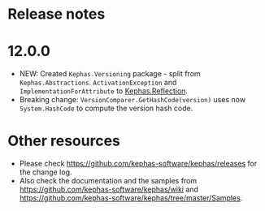 ﻿# Release notes

# 12.0.0

* NEW: Created ```Kephas.Versioning``` package - split from ```Kephas.Abstractions```. ```ActivationException``` and ```ImplementationForAttribute``` to [Kephas.Reflection](https://www.nuget.org/packages/Kephas.Reflection).
* Breaking change: ```VersionComparer.GetHashCode(version)``` uses now ```System.HashCode``` to compute the version hash code.

# Other resources
* Please check https://github.com/kephas-software/kephas/releases for the change log.
* Also check the documentation and the samples from https://github.com/kephas-software/kephas/wiki and https://github.com/kephas-software/kephas/tree/master/Samples.
